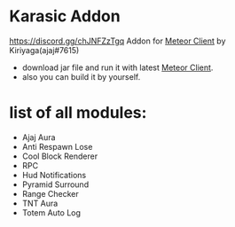 # Karasic Addon
https://discord.gg/chJNFZzTgq
Addon for [Meteor Client](https://meteorclient.com/) by Kiriyaga(ajaj#7615)

- download jar file and run it with latest [Meteor Client](https://meteorclient.com/).
- also you can build it by yourself.

# list of all modules:

- Ajaj Aura
- Anti Respawn Lose
- Cool Block Renderer
- RPC
- Hud Notifications
- Pyramid Surround
- Range Checker
- TNT Aura
- Totem Auto Log
